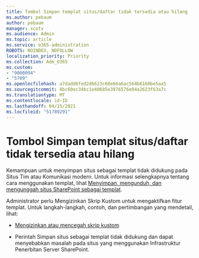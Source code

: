 ```yaml
---
title: Tombol Simpan templat situs/daftar tidak tersedia atau hilang
ms.author: pebaum
author: pebaum
manager: scotv
ms.audience: Admin
ms.topic: article
ms.service: o365-administration
ROBOTS: NOINDEX, NOFOLLOW
localization_priority: Priority
ms.collection: Adm_O365
ms.custom:
- "9000094"
- "5709"
ms.openlocfilehash: a7dadd6fed2d6623c60e66a6ac564b6160be5aa5
ms.sourcegitcommit: 8bc60ec34bc1e40685e3976576e04a2623f63a7c
ms.translationtype: MT
ms.contentlocale: id-ID
ms.lasthandoff: 04/15/2021
ms.locfileid: "51789291"
---
```

# <a name="save-sitelist-template-button-not-available-or-missing"></a>Tombol Simpan templat situs/daftar tidak tersedia atau hilang

Kemampuan untuk menyimpan situs sebagai templat tidak didukung pada Situs Tim atau Komunikasi modern. Untuk informasi selengkapnya tentang cara menggunakan templat, lihat [Menyimpan, mengunduh, dan mengunggah situs SharePoint sebagai templat](https://docs.microsoft.com/sharepoint/dev/general-development/save-download-and-upload-a-sharepoint-site-as-a-template).

Administrator perlu Mengizinkan Skrip Kustom untuk mengaktifkan fitur templat. Untuk langkah-langkah, contoh, dan pertimbangan yang mendetail, lihat:

- [Mengizinkan atau mencegah skrip kustom](https://docs.microsoft.com/sharepoint/allow-or-prevent-custom-script)

- Perintah Simpan situs sebagai templat tidak didukung dan dapat menyebabkan masalah pada situs yang menggunakan Infrastruktur Penerbitan Server SharePoint.


